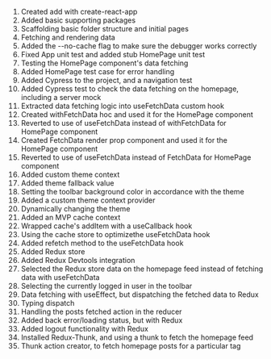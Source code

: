 1. Created add with create-react-app
2. Added basic supporting packages
3. Scaffolding basic folder structure and initial pages
4. Fetching and rendering data
5. Added the --no-cache flag to make sure the debugger works correctly
6. Fixed App unit test and added stub HomePage unit test
7. Testing the HomePage component's data fetching
8. Added HomePage test case for error handling
9. Added Cypress to the project, and a navigation test
10. Added Cypress test to check the data fetching on the homepage, including a server mock
11. Extracted data fetching logic into useFetchData custom hook
12. Created withFetchData hoc and used it for the HomePage component
13. Reverted to use of useFetchData instead of withFetchData for HomePage component
14. Created FetchData render prop component and used it for the HomePage component
15. Reverted to use of useFetchData instead of FetchData for HomePage component
16. Added custom theme context
17. Added theme fallback value
18. Setting the toolbar background color in accordance with the theme
19. Added a custom theme context provider
20. Dynamically changing the theme
21. Added an MVP cache context
22. Wrapped cache's addItem with a useCallback hook
23. Using the cache store to optimizethe useFetchData hook
24. Added refetch method to the useFetchData hook
25. Added Redux store
26. Added Redux Devtools integration
27. Selected the Redux store data on the homepage feed instead of fetching data with useFetchData
28. Selecting the currently logged in user in the toolbar
29. Data fetching with useEffect, but dispatching the fetched data to Redux
30. Typing dispatch
31. Handling the posts fetched action in the reducer
32. Added back error/loading status, but with Redux
33. Added logout functionality with Redux
34. Installed Redux-Thunk, and using a thunk to fetch the homepage feed
35. Thunk action creator, to fetch homepage posts for a particular tag

